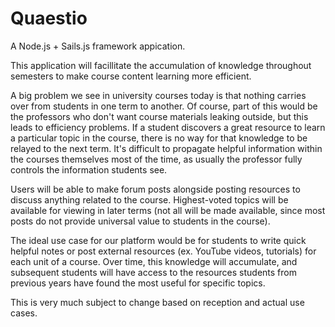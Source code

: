 # Quaestio

A Node.js + Sails.js framework appication.

This application will facillitate the accumulation of knowledge throughout semesters to make course content learning more efficient.

A big problem we see in university courses today is that nothing carries over from students in one term to another. Of course, part
of this would be the professors who don't want course materials leaking outside, but this leads to efficiency problems. If a student
discovers a great resource to learn a particular topic in the course, there is no way for that knowledge to be relayed to the next
term. It's difficult to propagate helpful information within the courses themselves most of the time, as usually the professor fully
controls the information students see.

Users will be able to make forum posts alongside posting resources to discuss anything related to the course. Highest-voted topics
will be available for viewing in later terms (not all will be made available, since most posts do not provide universal value to
students in the course).

The ideal use case for our platform would be for students to write quick helpful notes or post external resources (ex. YouTube 
videos, tutorials) for each unit of a course. Over time, this knowledge will accumulate, and subsequent students will have access to
the resources students from previous years have found the most useful for specific topics.

This is very much subject to change based on reception and actual use cases.